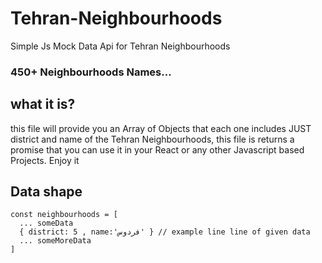 # Tehran-Neighbourhoods
Simple Js Mock Data Api for Tehran Neighbourhoods

### 450+ Neighbourhoods Names...



## what it is?
this file will provide you an Array of Objects that each one includes JUST district and name of the Tehran Neighbourhoods, this file is returns a promise that you can use it in your React or any other Javascript based Projects. Enjoy it 



## Data shape
```
const neighbourhoods = [
  ... someData
  { district: 5 , name:'فردوس' } // example line line of given data
  ... someMoreData
]
```


